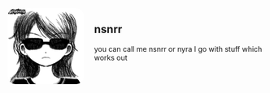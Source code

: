<div style="display: flex; align-items: left;">
  <img src="banner.png" alt="Banner Image" width="150" style="border-radius: 10%; margin-right: 20px;"/>
  <div>
    <h2>nsnrr</h2>
    <p>you can call me nsnrr or nyra I go with stuff which works out</p>
  </div>
</div>

